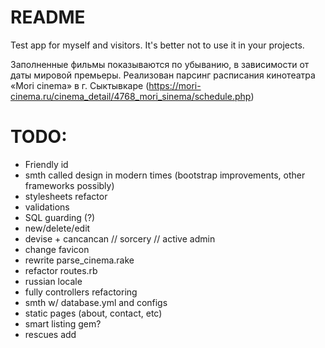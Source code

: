 # README

Test app for myself and visitors. It's better not to use it in your projects.

Заполненные фильмы показываются по убыванию, в зависимости от даты мировой премьеры.
Реализован парсинг расписания кинотеатра «Mori cinema» в г. Сыктывкаре (https://mori-cinema.ru/cinema_detail/4768_mori_sinema/schedule.php)

# TODO:

* Friendly id
* smth called design in modern times (bootstrap improvements, other frameworks possibly)
* stylesheets refactor
* validations
* SQL guarding (?)
* new/delete/edit
* devise + cancancan // sorcery // active admin
* change favicon
* rewrite parse_cinema.rake
* refactor routes.rb
* russian locale
* fully controllers refactoring
* smth w/ database.yml and configs
* static pages (about, contact, etc)
* smart listing gem?
* rescues add
